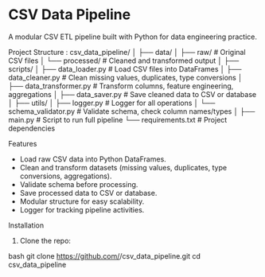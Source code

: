 # CSV Data Pipeline

A modular CSV ETL pipeline built with Python for data engineering practice.

Project Structure : 
csv_data_pipeline/
│
├── data/
│ ├── raw/ # Original CSV files
│ └── processed/ # Cleaned and transformed output
│
├── scripts/
│ ├── data_loader.py # Load CSV files into DataFrames
│ ├── data_cleaner.py # Clean missing values, duplicates, type conversions
│ ├── data_transformer.py # Transform columns, feature engineering, aggregations
│ ├── data_saver.py # Save cleaned data to CSV or database
│
├── utils/
│ ├── logger.py # Logger for all operations
│ └── schema_validator.py # Validate schema, check column names/types
│
├── main.py # Script to run full pipeline
└── requirements.txt # Project dependencies

Features

- Load raw CSV data into Python DataFrames.
- Clean and transform datasets (missing values, duplicates, type conversions, aggregations).
- Validate schema before processing.
- Save processed data to CSV or database.
- Modular structure for easy scalability.
- Logger for tracking pipeline activities.



Installation

1. Clone the repo:

bash
git clone https://github.com/<your-username>/csv_data_pipeline.git
cd csv_data_pipeline
